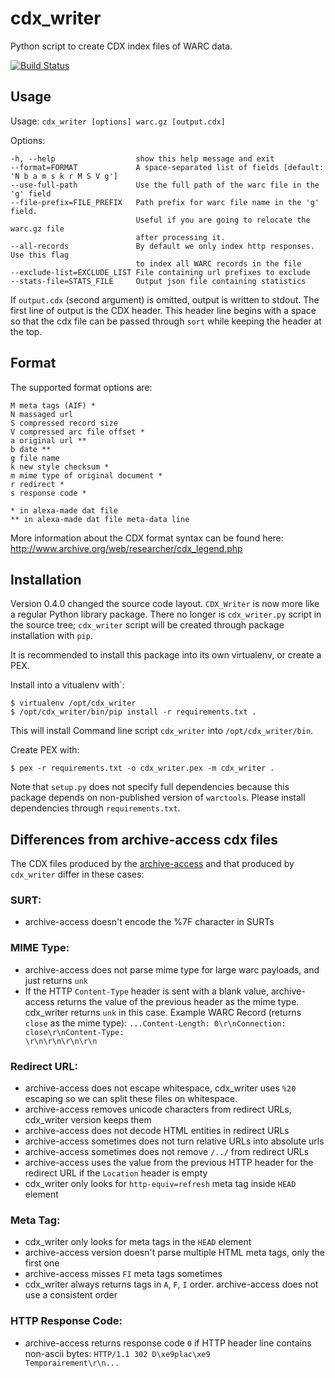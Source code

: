 # cdx_writer
Python script to create CDX index files of WARC data.

[![Build Status](https://travis-ci.org/internetarchive/CDX-Writer.png?branch=master)](https://travis-ci.org/internetarchive/CDX-Writer)

## Usage
Usage: `cdx_writer [options] warc.gz [output.cdx]`

Options:

    -h, --help                  show this help message and exit
    --format=FORMAT             A space-separated list of fields [default: 'N b a m s k r M S V g']
    --use-full-path             Use the full path of the warc file in the 'g' field
    --file-prefix=FILE_PREFIX   Path prefix for warc file name in the 'g' field.
                                Useful if you are going to relocate the warc.gz file
                                after processing it.
    --all-records               By default we only index http responses. Use this flag
                                to index all WARC records in the file
    --exclude-list=EXCLUDE_LIST File containing url prefixes to exclude
    --stats-file=STATS_FILE     Output json file containing statistics

If `output.cdx` (second argument) is omitted,
output is written to stdout. The first line of output is the CDX header.
This header line begins with a space so that the cdx file can be passed
through `sort` while keeping the header at the top.

## Format
The supported format options are:

    M meta tags (AIF) *
    N massaged url
    S compressed record size
    V compressed arc file offset *
    a original url **
    b date **
    g file name
    k new style checksum *
    m mime type of original document *
    r redirect *
    s response code *

    * in alexa-made dat file
    ** in alexa-made dat file meta-data line

More information about the CDX format syntax can be found here:
http://www.archive.org/web/researcher/cdx_legend.php


## Installation

Version 0.4.0 changed the source code layout. `CDX_Writer` is now more like a regular Python library
package. There no longer is `cdx_writer.py` script in the
source tree; `cdx_writer` script will be created
through package installation with `pip`.

It is recommended to install this package into its own
virtualenv, or create a PEX.

Install into a vitualenv with`:

```
$ virtualenv /opt/cdx_writer
$ /opt/cdx_writer/bin/pip install -r requirements.txt .
```
This will install Command line script `cdx_writer` into `/opt/cdx_writer/bin`.

Create PEX with:
```
$ pex -r requirements.txt -o cdx_writer.pex -m cdx_writer .
```
Note that `setup.py` does not specify full dependencies because this package
depends on non-published version of `warctools`. Please install dependencies
through `requirements.txt`.

## Differences from archive-access cdx files

The CDX files produced by the [archive-access](http://sourceforge.net/projects/archive-access/)
and that produced by `cdx_writer` differ in these cases:

### SURT:

* archive-access doesn't encode the %7F character in SURTs

### MIME Type:

* archive-access does not parse mime type for large warc payloads, and just returns `unk`
* If the HTTP `Content-Type` header is sent with a blank value, archive-access
returns the value of the previous header as the mime type. cdx_writer
returns `unk` in this case. Example WARC Record (returns `close` as the mime type):
    <code>...Content-Length: 0\r\nConnection: close\r\nContent-Type: \r\n\r\n\r\n\r\n</code>

### Redirect URL:

* archive-access does not escape whitespace, cdx_writer uses `%20` escaping so we can split these files on whitespace.
* archive-access removes unicode characters from redirect URLs, cdx_writer version keeps them
* archive-access does not decode HTML entities in redirect URLs
* archive-access sometimes does not turn relative URLs into absolute urls
* archive-access sometimes does not remove `/../` from redirect URLs
* archive-access uses the value from the previous HTTP header for the redirect URL if the `Location` header is empty
* cdx_writer only looks for `http-equiv=refresh` meta tag inside `HEAD` element

### Meta Tag:

* cdx_writer only looks for meta tags in the `HEAD` element
* archive-access version doesn't parse multiple HTML meta tags, only the first one
* archive-access misses `FI` meta tags sometimes
* cdx_writer always returns tags in `A`, `F`, `I` order. archive-access does not use a consistent order


### HTTP Response Code:
* archive-access returns response code `0` if HTTP header line contains non-ascii bytes:
    <code>HTTP/1.1 302 D\xe9plac\xe9 Temporairement\r\n...</code>
